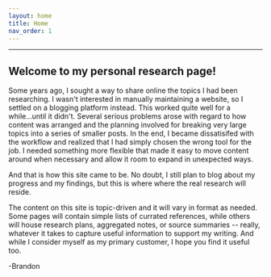 ```yaml
---
layout: home
title: Home
nav_order: 1
---
```

---

## Welcome to my personal research page!

Some years ago, I sought a way to share online the topics I had been researching. I wasn't interested in manually maintaining a website, so I settled on a blogging platform instead. This worked quite well for a while...until it didn't. Several serious problems arose with regard to how content was arranged and the planning involved for breaking very large topics into a series of smaller posts. In the end, I became dissatisifed with the workflow and realized that I had simply chosen the wrong tool for the job. I needed something more flexible that made it easy to move content around when necessary and allow it room to expand in unexpected ways.

And that is how this site came to be. No doubt, I still plan to blog about my progress and my findings, but this is where where the real research will reside.

The content on this site is topic-driven and it will vary in format as needed.  Some pages will contain simple lists of currated references, while others will house research plans, aggregated notes, or source summaries -- really, whatever it takes to capture useful information to support my writing. And while I consider myself as my primary customer, I hope you find it useful too.

-Brandon
